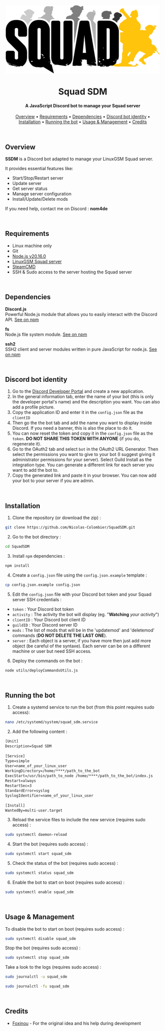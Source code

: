 <div align="center">

<br>

<img src="assets/Squad.png" alt="Logo" width="500"/>

<h1 align="center">Squad SDM</h1>
<h4 align="center">A JavaScript Discord bot to manage your Squad server </h4>

<p align="center">
    <a href="https://github.com/Nicolas-Colombier/SquadSDM#overview">Overview</a> •
    <a href="https://github.com/Nicolas-Colombier/SquadSDM#requirements">Requirements</a> •
    <a href="https://github.com/Nicolas-Colombier/SquadSDM#dependencies">Dependencies</a> •
    <a href="https://github.com/Nicolas-Colombier/SquadSDM#discord-bot-identity">Discord bot identity</a> •
    <a href="https://github.com/Nicolas-Colombier/SquadSDM#installation">Installation</a> •
    <a href="https://github.com/Nicolas-Colombier/SquadSDM#running-the-bot">Running the bot</a> •
    <a href="https://github.com/Nicolas-Colombier/SquadSDM#usage--management">Usage & Management</a> •
    <a href="https://github.com/Nicolas-Colombier/SquadSDM#credits">Credits</a>
</p>
</div>

<br>

## Overview

**SSDM** is a Discord bot adapted to manage your LinuxGSM Squad server.

It provides essential features like:

- Start/Stop/Restart server
- Update server
- Get server status
- Manage server configuration
- Install/Update/Delete mods

If you need help, contact me on Discord : **nom4de**

<br>

## Requirements
* Linux machine only
* Git
* [Node.js v20.16.0](https://nodejs.org/en/)
* [LinuxGSM Squad server](https://linuxgsm.com/servers/squadserver/)
* [SteamCMD](https://docs.linuxgsm.com/steamcmd)
* SSH & Sudo access to the server hosting the Squad server

<br>

## Dependencies
**Discord.js** <br>
Powerful Node.js module that allows you to easily interact with the Discord API.
[See on npm](https://www.npmjs.com/package/discord.js)

**fs** <br>
Node.js file system module.
[See on npm](https://www.npmjs.com/package/fs)

**ssh2** <br>
SSH2 client and server modules written in pure JavaScript for node.js.
[See on npm](https://www.npmjs.com/package/ssh2)

<br>

## Discord bot identity

1. Go to the [Discord Developer Portal](https://discord.com/developers/applications) and create a new application.
2. In the general information tab, enter the name of your bot (this is only the developer portal's name) and the description you want. You can also add a profile picture.
3. Copy the application ID and enter it in the `config.json` file as the `clientID`
4. Then go the the bot tab and add the name you want to display inside Discord. If you need a banner, this is also the place to do it.
5. You can now reset the token and copy it in the `config.json` file as the `token`. **DO NOT SHARE THIS TOKEN WITH ANYONE** (if you do, regenerate it).
6. Go to the OAuth2 tab and select `bot` in the OAuth2 URL Generator. Then select the permissions you want to give to your bot (I suggest giving it administrator permissions for your server). Select Guild Install as the integration type. You can generate a different link for each server you want to add the bot to.
7. Copy the generated link and paste it in your browser. You can now add your bot to your server if you are admin.

<br>

## Installation

1. Clone the repository (or download the zip) :

```sh
git clone https://github.com/Nicolas-Colombier/SquadSDM.git
```

2. Go to the bot directory :

```sh
cd SquadSDM
```

3. Install `npm` dependencies :

```sh
npm install
```

4. Create a `config.json` file using the `config.json.example` template :

```sh
cp config.json.example config.json
```

5. Edit the `config.json` file with your Discord bot token and your Squad server SSH credentials :
- `token` : Your Discord bot token
- `activity` : The activity the bot will display (eg. "**Watching** *your activity*")
- `clientID` : Your Discord bot client ID
- `guildID` : Your Discord server ID
- `mods` : The list of mods that will be in the 'updatemod' and 'deletemod' commands (**DO NOT DELETE THE LAST ONE**).
- `server` : Each object is a server, if you have more then just add more object (be careful of the syntaxe). Each server can be on a different machine or user but need SSH access.

6. Deploy the commands on the bot :

```sh
node utils/deployCommandsUtils.js
```

<br>

## Running the bot

1. Create a systemd service to run the bot (from this point requires sudo access):

```sh
nano /etc/systemd/system/squad_sdm.service
```

2. Add the following content :

```
[Unit]
Description=Squad SDM

[Service]
Type=simple
User=name_of_your_linux_user
WorkingDirectory=/home/****/path_to_the_bot
ExecStart=/usr/bin/path_to_node /home/****/path_to_the_bot/index.js
Restart=always
RestartSec=3
StandardError=syslog
SyslogIdentifier=name_of_your_linux_user

[Install]
WantedBy=multi-user.target
```

3. Reload the service files to include the new service (requires sudo access) :

```sh
sudo systemctl daemon-reload
```

4. Start the bot (requires sudo access) :

```sh
sudo systemctl start squad_sdm
```

5. Check the status of the bot (requires sudo access) :

```sh
sudo systemctl status squad_sdm
```

6. Enable the bot to start on boot (requires sudo access) :

```sh
sudo systemctl enable squad_sdm
```

<br>

## Usage & Management

To disable the bot to start on boot (requires sudo access) :

```sh
sudo systemctl disable squad_sdm
```

Stop the bot (requires sudo access) :

```sh
sudo systemctl stop squad_sdm
```

Take a look to the logs (requires sudo access) :

```sh
sudo journalctl -u squad_sdm
```
```sh
sudo journalctl -fu squad_sdm
```

<br>

## Credits

- [Foxinou](https://github.com/FoxinouFR) - For the original idea and his help during development
